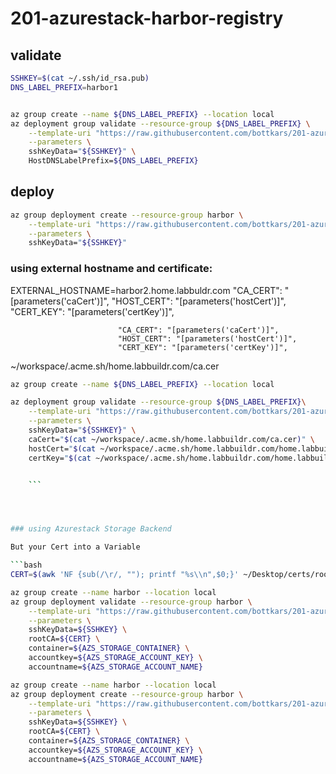 # 201-azurestack-harbor-registry

## validate

```bash
SSHKEY=$(cat ~/.ssh/id_rsa.pub)
DNS_LABEL_PREFIX=harbor1
```

```bash

az group create --name ${DNS_LABEL_PREFIX} --location local
az deployment group validate --resource-group ${DNS_LABEL_PREFIX} \
    --template-uri "https://raw.githubusercontent.com/bottkars/201-azurestack-harbor-registry/master/azuredeploy.json" \
    --parameters \
    sshKeyData="${SSHKEY}" \
    HostDNSLabelPrefix=${DNS_LABEL_PREFIX}
```

## deploy

```bash
az group deployment create --resource-group harbor \
    --template-uri "https://raw.githubusercontent.com/bottkars/201-azurestack-harbor-registry/master/azuredeploy.json" \
    --parameters \
    sshKeyData="${SSHKEY}"
```

### using external hostname and certificate:

EXTERNAL_HOSTNAME=harbor2.home.labbuldr.com
"CA_CERT": "[parameters('caCert')]",
"HOST_CERT": "[parameters('hostCert')]",
"CERT_KEY": "[parameters('certKey')]",


                            "CA_CERT": "[parameters('caCert')]",
                            "HOST_CERT": "[parameters('hostCert')]",
                            "CERT_KEY": "[parameters('certKey')]",

~/workspace/.acme.sh/home.labbuildr.com/ca.cer
```bash
az group create --name ${DNS_LABEL_PREFIX} --location local

az deployment group validate --resource-group ${DNS_LABEL_PREFIX}\
    --template-uri "https://raw.githubusercontent.com/bottkars/201-azurestack-harbor-registry/master/azuredeploy.json" \
    --parameters \
    sshKeyData="${SSHKEY}" \
    caCert="$(cat ~/workspace/.acme.sh/home.labbuildr.com/ca.cer)" \
    hostCert="$(cat ~/workspace/.acme.sh/home.labbuildr.com/home.labbuildr.com.cer)" \
    certKey="$(cat ~/workspace/.acme.sh/home.labbuildr.com/home.labbuildr.com.key)"


    ```




### using Azurestack Storage Backend

But your Cert into a Variable

```bash
CERT=$(awk 'NF {sub(/\r/, ""); printf "%s\\n",$0;}' ~/Desktop/certs/root.pem)
```

```bash
az group create --name harbor --location local
az group deployment validate --resource-group harbor \
    --template-uri "https://raw.githubusercontent.com/bottkars/201-azurestack-harbor-registry/master/azuredeploy.json" \
    --parameters \
    sshKeyData=${SSHKEY} \
    rootCA=${CERT} \
    container=${AZS_STORAGE_CONTAINER} \
    accountkey=${AZS_STORAGE_ACCOUNT_KEY} \
    accountname=${AZS_STORAGE_ACCOUNT_NAME}
```

```bash
az group create --name harbor --location local
az group deployment create --resource-group harbor \
    --template-uri "https://raw.githubusercontent.com/bottkars/201-azurestack-harbor-registry/master/azuredeploy.json" \
    --parameters \
    sshKeyData=${SSHKEY} \
    rootCA=${CERT} \
    container=${AZS_STORAGE_CONTAINER} \
    accountkey=${AZS_STORAGE_ACCOUNT_KEY} \
    accountname=${AZS_STORAGE_ACCOUNT_NAME}
```

